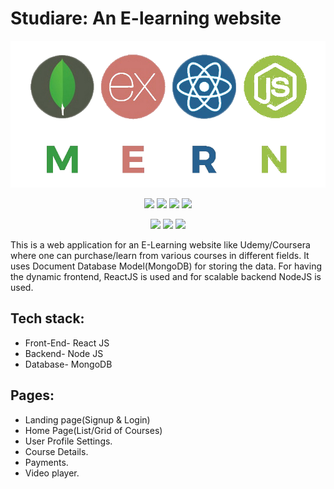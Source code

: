# Studiare: An E-learning website
<div align="center">


<img src="mern.png">

[![](https://img.shields.io/badge/MongoDB-4EA94B?style=for-the-badge&logo=mongodb&logoColor=white)](https://www.mongodb.com//)
[![](https://img.shields.io/badge/Express.js-yellow?style=for-the-badge&logo=express&logoColor=white)](https://expressjs.com/)
[![](https://img.shields.io/badge/React-20232A?style=for-the-badge&logo=react&logoColor=61DAFB)](https://www.mongodb.com//)
[![](https://img.shields.io/badge/Node.js-43853D?style=for-the-badge&logo=node-dot-js&logoColor=white)](https://nodejs.org/en/)
	
	
[![](https://img.shields.io/badge/Redux-0769AD?style=for-the-badge&logo=redux&logoColor=white)](https://redux.js.org/)
[![](https://img.shields.io/badge/Postman-FF6C37?style=for-the-badge&logo=Postman&logoColor=white)](https://www.postman.com/)
[![](https://img.shields.io/badge/Visual_Studio-5C2D91?style=for-the-badge&logo=visual%20studio&logoColor=white)](https://code.visualstudio.com/  "Visual Studio Code")

</div>

This is a web application for an E-Learning website like Udemy/Coursera where one can purchase/learn from various courses in different fields. It uses Document Database Model(MongoDB) for storing the data. For having the dynamic frontend, ReactJS is used and for scalable backend NodeJS is used.

## Tech stack:
<ul>
  <li>Front-End-  	React JS</li>
  <li>Backend- 	Node JS</li>
  <li>Database-	MongoDB</li>
</ul>

## Pages: 
<ul>
	<li>Landing page(Signup & Login)</li>
	<li>Home Page(List/Grid of Courses)</li>
	<li>User Profile Settings.</li>
	<li>Course Details.</li>
	<li>Payments.</li>
  <li>Video player. </li>
</ul>

